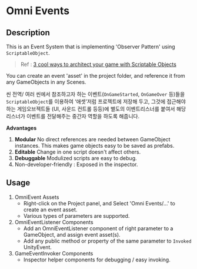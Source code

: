 # Omni Events

## Description
This is an Event System that is implementing 'Observer Pattern' using `ScriptableObject`.

> Ref : [3 cool ways to architect your game with Scriptable Objects](https://unity3d.com/kr/how-to/architect-with-Scriptable-Objects?utm_campaign=saas_global_nurture_2018-Paid-subs-CLC-Monthly&utm_content=2018-CLC-Monthly-programmer-architect-with-Scriptable-Objects-v2&utm_medium=email&utm_source=Eloqua)

You can create an event 'asset' in the project folder, and reference it from any GameObjects in any Scenes. 

씬 전역/ 여러 씬에서 참조하고자 하는 이벤트(`OnGameStarted`, `OnGameOver` 등)들을 `ScriptableObject`를 이용하여 ‘애셋’저럼 프로젝트에 저장해 두고, 그것에 접근해야 하는 게임오브젝트들 (UI,  사운드 컨트롤 등등)에 별도의 이벤트리스너를 붙여서 해당 리스너가 이벤트를 전달해주는 중간자 역할을 하도록 해줍니다.

**Advantages**
1. **Modular**  No direct references are needed between GameObject instances. This makes game objects easy to be saved as prefabs.
2. **Editable** Change in one script doesn't affect others.
3. **Debuggable** Modulized scripts are easy to debug.
4. Non-developer-friendly : Exposed in the inspector.

## Usage
1. OmniEvent Assets
	- Right-click on the Project panel, and Select 'Omni Events/...' to create an event asset.
	- Various types of parameters are supported.
2. OmniEventListener Components
	- Add an OmniEventListener component of right parameter to a GameObject, and assign event asset(s).
	- Add any public method or property of the same parameter to `Invoked` UnityEvent.
3. GameEventInvoker Components
	- Inspector helper components for debugging / easy invoking.